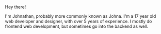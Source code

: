 Hey there!

I'm Johnathan, probably more commonly known as Johna.
I'm a 17 year old web developer and designer, with over 5 years of experience.
I mostly do frontend web development, but sometimes go into the backend as well.
